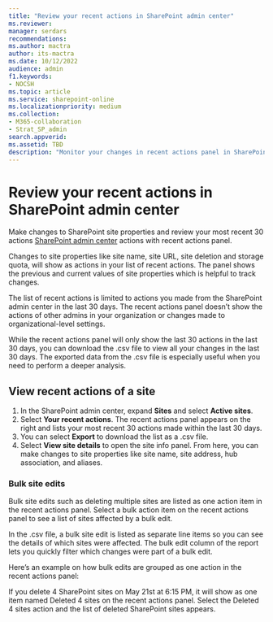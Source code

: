 ```yaml
---
title: "Review your recent actions in SharePoint admin center"
ms.reviewer: 
manager: serdars
recommendations: 
ms.author: mactra
author: its-mactra
ms.date: 10/12/2022
audience: admin
f1.keywords:
- NOCSH 
ms.topic: article
ms.service: sharepoint-online
ms.localizationpriority: medium
ms.collection:
- M365-collaboration
- Strat_SP_admin
search.appverid:
ms.assetid: TBD
description: "Monitor your changes in recent actions panel in SharePoint admin center"
---
```

# Review your recent actions in SharePoint admin center

Make changes to SharePoint site properties and review your most recent 30 actions [SharePoint admin center](/sharepoint/get-started-new-admin-center) actions with recent actions panel.

Changes to site properties like site name, site URL, site deletion and storage quota, will show as actions in your list of recent actions. The panel shows the previous and current values of site properties which is helpful to track changes.

The list of recent actions is limited to actions you made from the SharePoint admin center in the last 30 days. The recent actions panel doesn’t show the actions of other admins in your organization or changes made to organizational-level settings.  

While the recent actions panel will only show the last 30 actions in the last 30 days, you can download the .csv file to view all your changes in the last 30 days. The exported data from the .csv file is especially useful when you need to perform a deeper analysis.

## View recent actions of a site

1. In  the SharePoint admin center, expand **Sites** and select **Active sites**.
2. Select **Your recent actions**. The recent actions panel appears on the right and lists your most recent 30 actions made within the last 30 days.
3. You can select **Export** to download the list as a .csv file.
4. Select **View site details** to open the site info panel. From here, you can make changes to site properties like site name, site address, hub association, and aliases.

### Bulk site edits

Bulk site edits such as deleting multiple sites are listed as one action item in the recent actions panel. Select a bulk action item on the recent actions panel to see a list of sites affected by a bulk edit.

In the .csv file, a bulk site edit is listed as separate line items so you can see the details of which sites were affected. The bulk edit column of the report lets you quickly filter which changes were part of a bulk edit.

Here’s an example on how bulk edits are grouped as one action in the recent actions panel:

If you delete 4 SharePoint sites on May 21st at 6:15 PM, it will show as one item named Deleted 4 sites on the recent actions panel. Select the Deleted 4 sites action and the list of deleted SharePoint sites appears.
